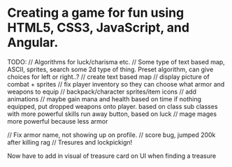 # Creating a game for fun using HTML5, CSS3, JavaScript, and Angular.

TODO:
  // Algorithms for luck/charisma etc.
  // Some type of text based map, ASCII, sprites, search some 2d type of thing. Preset algorithm, can give choices for left or right..?
  // create text based map
  // display picture of combat + sprites
  // fix player inventory so they can choose what armor and weapons to equip
  // backpack/character sprites/item icons
  // add animations
  // maybe gain mana and health based on time
  if nothing equipped, put dropped weapons onto player. based on class
  sub classes with more powerful skills
  run away button, based on luck
  // mage mages more powerful because less armor


  // Fix armor name, not showing up on profile.
  // score bug, jumped 200k after killing rag
  // Tresures and lockpickign!



Now have to add in visual of treasure card on UI when finding a treasure
